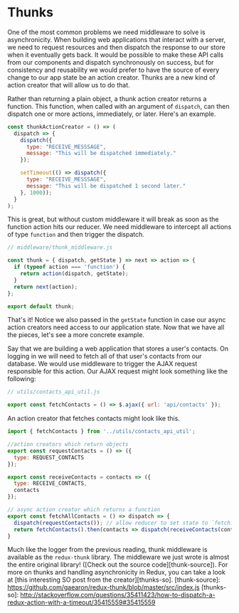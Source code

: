 # Thunks

One of the most common problems we need middleware to solve is asynchronicity.
When building web applications that interact with a server, we need to request
resources and then dispatch the response to our store when it eventually gets
back. It would be possible to make these API calls from our components and
dispatch synchronously on success, but for consistency and reusability we would
prefer to have the source of every change to our app state be an action creator.
Thunks are a new kind of action creator that will allow us to do that.

Rather than returning a plain object, a thunk action creator returns a function.
This function, when called with an argument of `dispatch`, can then dispatch one
or more actions, immediately, or later. Here's an example.

```js
const thunkActionCreator = () => (
  dispatch => {
    dispatch({
      type: "RECEIVE_MESSSAGE",
      message: "This will be dispatched immediately."
    });

    setTimeout(() => dispatch({
      type: "RECEIVE_MESSSAGE",
      message: "This will be dispatched 1 second later."
    }, 1000));
  }
);
```

This is great, but without custom middleware it will break as soon as the function
action hits our reducer. We need middleware to intercept all actions of type
`function` and then trigger the dispatch.

```js
// middleware/thunk_middleware.js

const thunk = { dispatch, getState } => next => action => {
  if (typeof action === 'function') {
    return action(dispatch, getState);
  }
  return next(action);
};

export default thunk;
```

That's it! Notice we also passed in the `getState` function in case our async
action creators need access to our application state. Now that we have all the
pieces, let's see a more concrete example.

Say that we are building a web application that stores a user's contacts. On
logging in we will need to fetch all of that user's contacts from our database. We
would use middleware to trigger the AJAX request responsible for this action. Our
AJAX request might look something like the following:

```js
// utils/contacts_api_util.js

export const fetchContacts = () => $.ajax({ url: 'api/contacts' });
```

An action creator that fetches contacts might look like this.

```js
import { fetchContacts } from '../utils/contacts_api_util';

//action creators which return objects
export const requestContacts = () => ({
  type: REQUEST_CONTACTS
});

export const receiveContacts = contacts => ({
  type: RECEIVE_CONTACTS,
  contacts
});

// async action creator which returns a function
export const fetchAllContacts = () => dispatch => {
  dispatch(requestContacts()); // allow reducer to set state to `fetching: true`
  return fetchContacts().then(contacts => dispatch(receiveContacts(contacts)));
}
```

Much like the logger from the previous reading, thunk middleware is available as
the `redux-thunk` library. The middleware we just wrote is almost the entire
original library! ([Check out the source code][thunk-source]). For more on thunks
and handling asynchronicity in Redux, you can take a look at [this interesting SO
post from the creator][thunks-so].
[thunk-source]: https://github.com/gaearon/redux-thunk/blob/master/src/index.js
[thunks-so]: http://stackoverflow.com/questions/35411423/how-to-dispatch-a-redux-action-with-a-timeout/35415559#35415559
